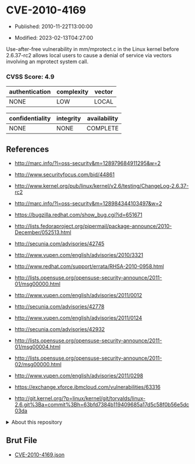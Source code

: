 # CVE-2010-4169

- Published: 2010-11-22T13:00:00

- Modified: 2023-02-13T04:27:00

Use-after-free vulnerability in mm/mprotect.c in the Linux kernel before 2.6.37-rc2 allows local users to cause a denial of service via vectors involving an mprotect system call.

### CVSS Score: **4.9**

| authentication | complexity | vector |
| --- | --- | --- |
| NONE | LOW | LOCAL |

| confidentiality | integrity | availability |
| --- | --- | --- |
| NONE | NONE | COMPLETE |

## References

* http://marc.info/?l=oss-security&m=128979684911295&w=2

* http://www.securityfocus.com/bid/44861

* http://www.kernel.org/pub/linux/kernel/v2.6/testing/ChangeLog-2.6.37-rc2

* http://marc.info/?l=oss-security&m=128984344103497&w=2

* https://bugzilla.redhat.com/show_bug.cgi?id=651671

* http://lists.fedoraproject.org/pipermail/package-announce/2010-December/052513.html

* http://secunia.com/advisories/42745

* http://www.vupen.com/english/advisories/2010/3321

* http://www.redhat.com/support/errata/RHSA-2010-0958.html

* http://lists.opensuse.org/opensuse-security-announce/2011-01/msg00000.html

* http://www.vupen.com/english/advisories/2011/0012

* http://secunia.com/advisories/42778

* http://www.vupen.com/english/advisories/2011/0124

* http://secunia.com/advisories/42932

* http://lists.opensuse.org/opensuse-security-announce/2011-01/msg00004.html

* http://lists.opensuse.org/opensuse-security-announce/2011-02/msg00000.html

* http://www.vupen.com/english/advisories/2011/0298

* https://exchange.xforce.ibmcloud.com/vulnerabilities/63316

* http://git.kernel.org/?p=linux/kernel/git/torvalds/linux-2.6.git%3Ba=commit%3Bh=63bfd7384b119409685a17d5c58f0b56e5dc03da

<details>
<summary>About this repository</summary> 

  This repository is part of the project [Live Hack CVE](https://github.com/Live-Hack-CVE). Main website can be found [www.live-hack.org](https://www.live-hack.org) 
  
  Made by [Sn0wAlice](https://github.com/Sn0wAlice) for the people that care about security and need to have a feed of the latest CVEs. Hope you enjoy it, don't forget to star the repo and follow me on [Twitter](https://twitter.com/Sn0wAlice) and [Github](https://github.com/Sn0wAlice). And that is my [personnal website](https://www.alice-snow.me/)

  - [Home Page](https://github.com/Live-Hack-CVE)
  - [Framework](https://github.com/Live-Hack-CVE/cve-framework)
  - [CVE database](https://github.com/Live-Hack-CVE/full_database)
  - [Changelog](https://github.com/Live-Hack-CVE/Changelog)
</details>

## Brut File

* [CVE-2010-4169.json](https://raw.githubusercontent.com/Live-Hack-CVE/full_database/main/cves/2010/CVE-2010-4169.json)


